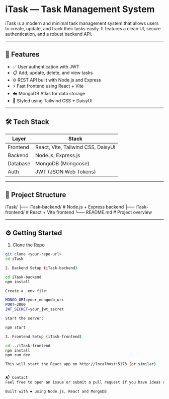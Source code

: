 # iTask — Task Management System

iTask is a modern and minimal task management system that allows users to create, update, and track their tasks easily. It features a clean UI, secure authentication, and a robust backend API.

---

## 🚀 Features

- ✅ User authentication with JWT
- 📋 Add, update, delete, and view tasks
- 🌐 REST API built with Node.js and Express
- ⚡ Fast frontend using React + Vite
- ☁️ MongoDB Atlas for data storage
- 🎨 Styled using Tailwind CSS + DaisyUI

---

## 🛠️ Tech Stack

| Layer     | Stack                              |
|-----------|-------------------------------------|
| Frontend  | React, Vite, Tailwind CSS, DaisyUI |
| Backend   | Node.js, Express.js                |
| Database  | MongoDB (Mongoose)                 |
| Auth      | JWT (JSON Web Tokens)              |

---

## 📁 Project Structure

iTask/
├── iTask-backend/ # Node.js + Express backend
├── iTask-frontend/ # React + Vite frontend
└── README.md # Project overview


---

## ⚙️ Getting Started

1. Clone the Repo

```bash
git clone <your-repo-url>
cd iTask

2. Backend Setup (iTask-backend)

cd iTask-backend
npm install

Create a .env file:

MONGO_URI=your_mongodb_uri
PORT=3000
JWT_SECRET=your_jwt_secret

Start the server:

npm start

3. Frontend Setup (iTask-frontend)

cd ../iTask-frontend
npm install
npm run dev

This will start the React app on http://localhost:5173 (or similar).


📬 Contact
Feel free to open an issue or submit a pull request if you have ideas or improvements.

Built with ❤️ using Node.js, React and MongoDB
